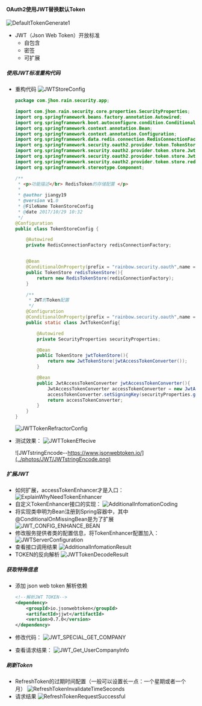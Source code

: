 #### OAuth2使用JWT替换默认Token
![DefaultTokenGenerate1](../photos/JWT/DefaultTokenGenerate1.png)

* JWT（Json Web Token）开放标准
    * 自包含
    * 密签
    * 可扩展

#####  使用JWT标准重构代码   
* 重构代码
    ![JWTStoreConfig](../photos/JWT/JWTStoreConfig.png)

    ```java
    package com.jhon.rain.security.app;
    
    import com.jhon.rain.security.core.properties.SecurityProperties;
    import org.springframework.beans.factory.annotation.Autowired;
    import org.springframework.boot.autoconfigure.condition.ConditionalOnProperty;
    import org.springframework.context.annotation.Bean;
    import org.springframework.context.annotation.Configuration;
    import org.springframework.data.redis.connection.RedisConnectionFactory;
    import org.springframework.security.oauth2.provider.token.TokenStore;
    import org.springframework.security.oauth2.provider.token.store.JwtAccessTokenConverter;
    import org.springframework.security.oauth2.provider.token.store.JwtTokenStore;
    import org.springframework.security.oauth2.provider.token.store.redis.RedisTokenStore;
    import org.springframework.stereotype.Component;
    
    /**
     * <p>功能描述</br> RedisToken的存储配置 </p>
     *
     * @author jiangy19
     * @version v1.0
     * @FileName TokenStoreConfig
     * @date 2017/10/29 10:32
     */
    @Configuration
    public class TokenStoreConfig {
    
        @Autowired
        private RedisConnectionFactory redisConnectionFactory;
    
    
        @Bean
        @ConditionalOnProperty(prefix = "rainbow.security.oauth",name = "storeType",havingValue = "redis")
        public TokenStore redisTokenStore(){
            return new RedisTokenStore(redisConnectionFactory);
        }
    
        /**
         * JWT的Token配置
         */
        @Configuration
        @ConditionalOnProperty(prefix = "rainbow.security.oauth",name = "storeType",havingValue = "jwt",matchIfMissing = true)
        public static class JwtTokenConfig{
    
            @Autowired
            private SecurityProperties securityProperties;
    
            @Bean
            public TokenStore jwtTokenStore(){
                return new JwtTokenStore(jwtAccessTokenConverter());
            }
    
            @Bean
            public JwtAccessTokenConverter jwtAccessTokenConverter(){
                JwtAccessTokenConverter accessTokenConverter = new JwtAccessTokenConverter();
                accessTokenConverter.setSigningKey(securityProperties.getOauth().getJwtSignInKey());//签名用的秘钥
                return accessTokenConverter;
            }
        }
    }
    ```
    ![JWTTokenRefractorConfig](../photos/JWT/JWTTokenRefractorConfig.png)

* 测试效果：
    ![JWTTokenEffecive](../photos/JWT/JWTTokenEffecive.png)

    ![JWTstringEncode--https://www.jsonwebtoken.io/](../photos/JWT/JWTstringEncode.png)


##### 扩展JWT
* 如何扩展，accessTokenEnhancer才是入口：
![ExplainWhyNeedTokenEnhancer](../photos/JWT/ExplainWhyNeedTokenEnhancer.png)
* 自定义TokenEnhancer接口的实现：
![AdditionalInfomationCoding](../photos/JWT/AdditionalInfomationCoding.png)
* 将实现类申明为Bean注册到Spring容器中，其中@ConditionalOnMissingBean是为了扩展
![JWT_CONFIG_ENHANCE_BEAN](../photos/JWT/JWT_CONFIG_ENHANCE_BEAN.png)
* 修改服务提供者类的配置信息，将TokenEnhancer配置加入：
![JWTServerConfiguration](../photos/JWT/JWTServerConfiguration.png)
* 查看接口调用结果
![AdditionalInfomationResult](../photos/JWT/AdditionalInfomationResult.png)
* TOKEN的反向解析
![JWTTokenDecodeResult](../photos/JWT/JWTTokenDecodeResult.png)


##### 获取特殊信息
* 添加 json web token 解析依赖
    ```xml
    <!--解析JWT TOKEN-->
    <dependency>
        <groupId>io.jsonwebtoken</groupId>
        <artifactId>jjwt</artifactId>
        <version>0.7.0</version>
    </dependency>
    ```
* 修改代码：
![JWT_SPECIAL_GET_COMPANY](../photos/JWT/JWT_SPECIAL_GET_COMPANY.png)

* 查看请求结果：
![JWT_Get_UserCompanyInfo](../photos/JWT/JWT_Get_UserCompanyInfo.png)

##### 刷新Token
* RefreshToken的过期时间配置（一般可以设置长一点：一个星期或者一个月）
![RefreshTokenInvalidateTimeSeconds](../photos/JWT/RefreshTokenInvalidateTimeSeconds.png)
* 请求结果
![RefreshTokenRequestSuccessful](../photos/JWT/RefreshTokenRequestSuccessful.png)